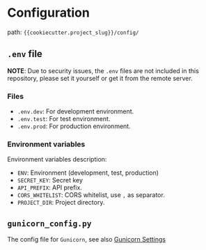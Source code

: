 # Configuration

path: `{{cookiecutter.project_slug}}/config/`

## `.env` file

**NOTE**: Due to security issues, the `.env` files are not included in this repository, please set it yourself or get it from the remote server.

### Files

- `.env.dev`: For development environment.
- `.env.test`: For test environment.
- `.env.prod`: For production environment.

### Environment variables

Environment variables description:

- `ENV`: Environment (development, test, production)
- `SECRET_KEY`: Secret key
- `API_PREFIX`: API prefix.
- `CORS_WHITELIST`: CORS whitelist, use `,` as separator.
- `PROJECT_DIR`: Project directory.

## `gunicorn_config.py`

The config file for `Gunicorn`, see also [Gunicorn Settings](https://docs.gunicorn.org/en/stable/settings.html)
